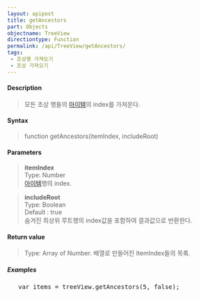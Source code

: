 ```yaml
---
layout: apipost
title: getAncestors
part: Objects
objectname: TreeView
directiontype: Function
permalink: /api/TreeView/getAncestors/
tags:
 - 조상행 가져오기
 - 조상 가져오기
---
```



#### Description

> 모든 조상 행들의 [아이템](/api/features/Grid%20Item/)의 index를 가져온다.

#### Syntax

> function getAncestors(itemIndex, includeRoot)  

#### Parameters

> **itemIndex**  
> Type: Number   
> [아이템](/api/features/Grid%20Item/)행의 index.

> **includeRoot**  
> Type: Boolean    
> Default : true  
> 숨겨진 최상위 루트행의 index값을 포함하여 결과값으로 반환한다.  

#### Return value

> Type: Array of Number.
> 배열로 만들어진 ItemIndex들의 목록.

##### Examples 

<pre class="prettyprint">
   var items = treeView.getAncestors(5, false);  
</pre>

